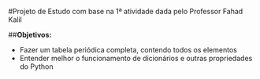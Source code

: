 #Projeto de Estudo com base na 1ª atividade dada pelo Professor Fahad Kalil

##**Objetivos:**
- Fazer um tabela periódica completa, contendo todos os elementos
- Entender melhor o funcionamento de dicionários e outras propriedades do Python
